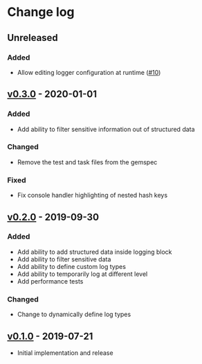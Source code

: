 # Change log

## Unreleased

### Added

* Allow editing logger configuration at runtime ([#10](https://github.com/piotrmurach/tty-logger/pull/10))

## [v0.3.0] - 2020-01-01

### Added
* Add ability to filter sensitive information out of structured data

### Changed
* Remove the test and task files from the gemspec

### Fixed
* Fix console handler highlighting of nested hash keys

## [v0.2.0] - 2019-09-30

### Added
* Add ability to add structured data inside logging block
* Add ability to filter sensitive data
* Add ability to define custom log types
* Add ability to temporarily log at different level
* Add performance tests

### Changed
* Change to dynamically define log types

## [v0.1.0] - 2019-07-21

* Initial implementation and release

[v0.3.0]: https://github.com/piotrmurach/tty-logger/compare/v0.2.0..v0.3.0
[v0.2.0]: https://github.com/piotrmurach/tty-logger/compare/v0.1.0..v0.2.0
[v0.1.0]: https://github.com/piotrmurach/tty-logger/compare/v0.1.0
